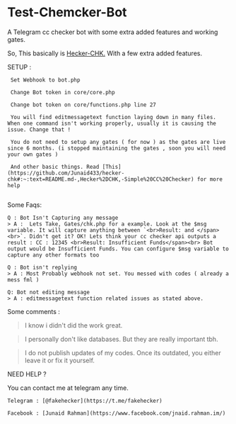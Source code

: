 # Test-Chemcker-Bot
A Telegram cc checker bot with some extra added features and working gates. 

So, This basically is [Hecker-CHK.](https://github.com/Junaid433/hecker-chk) With a few extra added features.

SETUP : 
```
 Set Webhook to bot.php

 Change Bot token in core/core.php 

 Change bot token on core/functions.php line 27

 You will find editmessagetext function laying down in many files. When one command isn't working properly, usually it is causing the issue. Change that !

 You do not need to setup any gates ( for now ) as the gates are live since 6 months. (i stopped maintaining the gates , soon you will need  your own gates )

 And other basic things. Read [This](https://github.com/Junaid433/hecker-chk#:~:text=README.md-,Hecker%2DCHK,-Simple%20CC%20Checker) for more help
 
 ```
Some Faqs:

```
Q : Bot Isn't Capturing any message
> A :  Lets Take, Gates/chk.php for a example. Look at the $msg variable. It will capture anything between `<br>Result: and </span><br>`. Didn't get it? OK! Lets think your cc checker api outputs a result : CC : 12345 <br>Result: Insufficient Funds</span><br> Bot output would be Insufficient Funds. You can configure $msg variable to capture any other formats too

Q : Bot isn't replying
> A : Most Probably webhook not set. You messed with codes ( already a mess fml )

Q: Bot not editing message
> A : editmessagetext function related issues as stated above.
```
Some comments :

> I know i didn't did the work great.

> I personally don't like databases. But they are really important tbh.

> I do not publish updates of my codes. Once its outdated, you either leave it or fix it yourself.

NEED HELP ?  

You can contact me at telegram any time.

    Telegram : [@fakehecker](https://t.me/fakehecker)

    Facebook : [Junaid Rahman](https://www.facebook.com/jnaid.rahman.im/)


